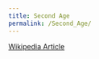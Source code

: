 ```yaml
---
title: Second Age
permalink: /Second_Age/
---
```


[Wikipedia Article](http://en.wikipedia.org/wiki/Second_Age)
